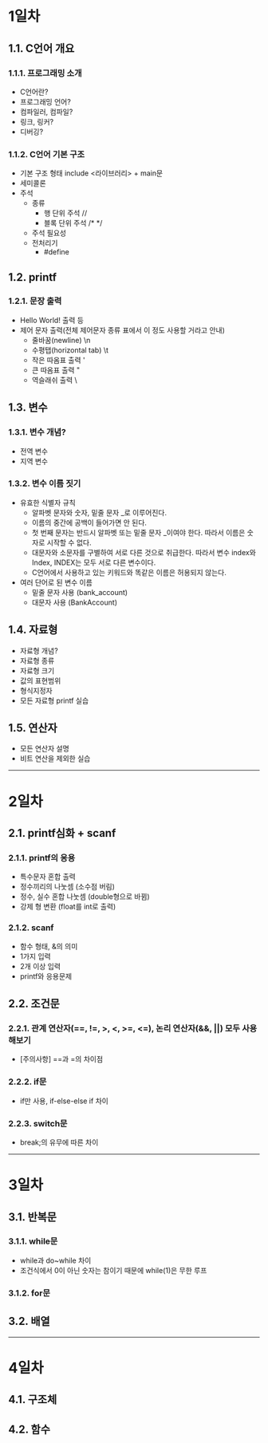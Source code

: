 # 1일차
## 1.1. C언어 개요
### 1.1.1. 프로그래밍 소개
- C언어란?
- 프로그래밍 언어?
- 컴파일러, 컴파일?
- 링크, 링커?
- 디버깅?

### 1.1.2. C언어 기본 구조
- 기본 구조 형태 include <라이브러리> + main문
- 세미콜론
- 주석
  - 종류
    - 행 단위 주석 //
    - 블록 단위 주석 /*	*/
  - 주석 필요성
  - 전처리기
    - #define

## 1.2. printf 
### 1.2.1. 문장 출력
- Hello World! 출력 등
- 제어 문자 출력(전체 제어문자 종류 표에서 이 정도 사용할 거라고 안내)
  - 줄바꿈(newline) \n
  - 수평탭(horizontal tab) \t
  - 작은 따옴표 출력 \'
  - 큰 따옴표 출력 \"
  - 역슬래쉬 출력 \\

## 1.3. 변수
### 1.3.1. 변수 개념?
- 전역 변수
- 지역 변수
### 1.3.2. 변수 이름 짓기
- 유효한 식별자 규칙
  - 알파벳 문자와 숫자, 밑줄 문자 _로 이루어진다.
  - 이름의 중간에 공백이 들어가면 안 된다.
  - 첫 번째 문자는 반드시 알파벳 또는 밑줄 문자 _이여야 한다. 따라서 이름은 숫자로 시작할 수 없다.
  - 대문자와 소문자를 구별하여 서로 다른 것으로 취급한다. 따라서 변수 index와 Index, INDEX는 모두 서로 다른 변수이다.
  - C언어에서 사용하고 있는 키워드와 똑같은 이름은 허용되지 않는다.
- 여러 단어로 된 변수 이름
  - 밑줄 문자 사용 (bank_account)
  - 대문자 사용 (BankAccount)
## 1.4. 자료형
- 자료형 개념?
- 자료형 종류
- 자료형 크기
- 값의 표현범위
- 형식지정자
- 모든 자료형 printf 실습
## 1.5. 연산자
- 모든 연산자 설명
- 비트 연산을 제외한 실습
***
# 2일차
## 2.1. printf심화 + scanf
### 2.1.1. printf의 응용
- 특수문자 혼합 출력
- 정수끼리의 나눗셈 (소수점 버림)
- 정수, 실수 혼합 나눗셈 (double형으로 바뀜)
- 강제 형 변환 (float를 int로 출력)
### 2.1.2. scanf
- 함수 형태, &의 의미
- 1가지 입력
- 2개 이상 입력
- printf와 응용문제
## 2.2. 조건문
### 2.2.1. 관계 연산자(==, !=, >, <, >=, <=), 논리 연산자(&&, ||) 모두 사용해보기
- [주의사항] ==과 =의 차이점
### 2.2.2. if문
- if만 사용, if-else-else if 차이
### 2.2.3. switch문
- break;의 유무에 따른 차이
***
# 3일차
## 3.1. 반복문
### 3.1.1. while문
- while과 do~while 차이
- 조건식에서 0이 아닌 숫자는 참이기 때문에 while(1)은 무한 루프
### 3.1.2. for문
## 3.2. 배열
***
# 4일차
## 4.1. 구조체
## 4.2. 함수
